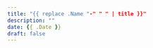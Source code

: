 ```yaml
---
title: "{{ replace .Name "-" " " | title }}"
description: ""
date: {{ .Date }}
draft: false
---
```


